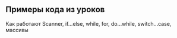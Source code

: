 ## Примеры кода из уроков
Как работают Scanner, if...else, while, for, do...while, switch...case, массивы
